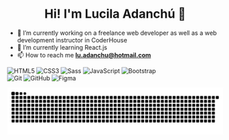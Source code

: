 <h1 align="center">Hi! I'm Lucila Adanchú 👋</h1>

- 🔭 I’m currently working on a freelance web developer as well as a web development instructor in CoderHouse
- 🌱 I’m currently learning React.js
- 📫 How to reach me **lu.adanchu@hotmail.com**

![HTML5](https://img.shields.io/badge/-HTML5-%23E44D27?style=for-the-badge&logo=html5&logoColor=ffffff)
![CSS3](https://img.shields.io/badge/-CSS3-%231572B6?style=for-the-badge&logo=css3)
![Sass](https://img.shields.io/badge/-Sass-%23CC6699?style=for-the-badge&logo=sass&logoColor=ffffff)
![JavaScript](https://img.shields.io/badge/-JavaScript-%23F7DF1C?style=for-the-badge&logo=javascript&logoColor=000000&labelColor=%23F7DF1C&color=%23FFCE5A)
![Bootstrap](https://img.shields.io/badge/bootstrap-%23563D7C.svg?style=for-the-badge&logo=bootstrap&logoColor=white)
<br>
![Git](https://img.shields.io/badge/-Git-%23F05032?style=for-the-badge&logo=git&logoColor=%23ffffff)
![GitHub](https://img.shields.io/badge/-GitHub-181717?style=for-the-badge&logo=github)
![Figma](https://img.shields.io/badge/figma-%23F24E1E.svg?style=for-the-badge&logo=figma&logoColor=white)



![Snake animation](https://github.com/Luadanchu/Luadanchu/blob/output/github-contribution-grid-snake.svg)
<!--
**Luadanchu/Luadanchu** is a ✨ _special_ ✨ repository because its `README.md` (this file) appears on your GitHub profile.

